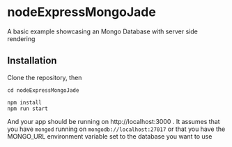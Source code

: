 # nodeExpressMongoJade

A basic example showcasing an Mongo Database with server side rendering

## Installation

Clone the repository, then

```
cd nodeExpressMongoJade

npm install
npm run start
```

And your app should be running on http://localhost:3000 . It assumes that you have `mongod` running on `mongodb://localhost:27017` or that you have the MONGO_URL environment variable set to the database you want to use
